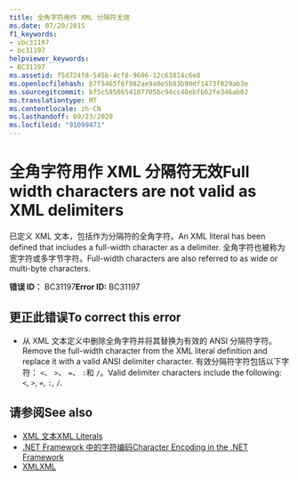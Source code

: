 ```yaml
---
title: 全角字符用作 XML 分隔符无效
ms.date: 07/20/2015
f1_keywords:
- vbc31197
- bc31197
helpviewer_keywords:
- BC31197
ms.assetid: f5d724f8-545b-4cf8-9606-12c63814c6e8
ms.openlocfilehash: b7f5465f6f982ae9a0e5b83b90df1473f029ab3e
ms.sourcegitcommit: bf5c5850654187705bc94cc40ebfb62fe346ab02
ms.translationtype: MT
ms.contentlocale: zh-CN
ms.lasthandoff: 09/23/2020
ms.locfileid: "91099471"
---
```

# <a name="full-width-characters-are-not-valid-as-xml-delimiters"></a><span data-ttu-id="24f0c-102">全角字符用作 XML 分隔符无效</span><span class="sxs-lookup"><span data-stu-id="24f0c-102">Full width characters are not valid as XML delimiters</span></span>

<span data-ttu-id="24f0c-103">已定义 XML 文本，包括作为分隔符的全角字符。</span><span class="sxs-lookup"><span data-stu-id="24f0c-103">An XML literal has been defined that includes a full-width character as a delimiter.</span></span> <span data-ttu-id="24f0c-104">全角字符也被称为宽字符或多字节字符。</span><span class="sxs-lookup"><span data-stu-id="24f0c-104">Full-width characters are also referred to as wide or multi-byte characters.</span></span>  
  
 <span data-ttu-id="24f0c-105">**错误 ID：** BC31197</span><span class="sxs-lookup"><span data-stu-id="24f0c-105">**Error ID:** BC31197</span></span>  
  
## <a name="to-correct-this-error"></a><span data-ttu-id="24f0c-106">更正此错误</span><span class="sxs-lookup"><span data-stu-id="24f0c-106">To correct this error</span></span>  
  
- <span data-ttu-id="24f0c-107">从 XML 文本定义中删除全角字符并将其替换为有效的 ANSI 分隔符字符。</span><span class="sxs-lookup"><span data-stu-id="24f0c-107">Remove the full-width character from the XML literal definition and replace it with a valid ANSI delimiter character.</span></span> <span data-ttu-id="24f0c-108">有效分隔符字符包括以下字符： `<`、 `>`、 `=`、 `:`和 `/`。</span><span class="sxs-lookup"><span data-stu-id="24f0c-108">Valid delimiter characters include the following: `<`, `>`, `=`, `:`, `/`.</span></span>  
  
## <a name="see-also"></a><span data-ttu-id="24f0c-109">请参阅</span><span class="sxs-lookup"><span data-stu-id="24f0c-109">See also</span></span>

- [<span data-ttu-id="24f0c-110">XML 文本</span><span class="sxs-lookup"><span data-stu-id="24f0c-110">XML Literals</span></span>](../language-reference/xml-literals/index.md)
- [<span data-ttu-id="24f0c-111">.NET Framework 中的字符编码</span><span class="sxs-lookup"><span data-stu-id="24f0c-111">Character Encoding in the .NET Framework</span></span>](../../standard/base-types/character-encoding.md)
- [<span data-ttu-id="24f0c-112">XML</span><span class="sxs-lookup"><span data-stu-id="24f0c-112">XML</span></span>](../programming-guide/language-features/xml/index.md)
